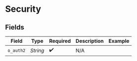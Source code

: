# Security


## Fields

| Field              | Type               | Required           | Description        | Example            |
| ------------------ | ------------------ | ------------------ | ------------------ | ------------------ |
| `o_auth2`          | *String*           | :heavy_check_mark: | N/A                |                    |